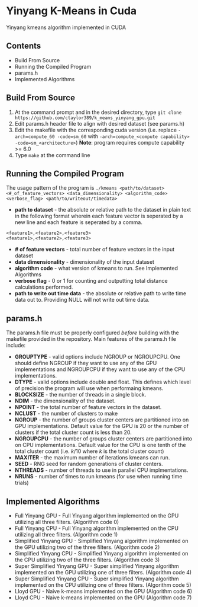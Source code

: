# Yinyang K-Means in Cuda
Yinyang kmeans algorithm implemented in CUDA

## Contents
- Build From Source
- Running the Compiled Program
- params.h
- Implemented Algorithms

## Build From Source
1. At the command prompt and in the desired directory, type `git clone https://github.com/ctaylor389/k_means_yinyang_gpu.git`
2. Edit params.h header file to align with desired dataset (see params.h)
3. Edit the makefile with the corresponding cuda version (i.e. replace `-arch=compute_60 -code=sm_60` with `-arch=compute_<compute capability> -code=sm_<architecture>`) **Note**: program requires compute capability >= 6.0
4. Type `make` at the command line

## Running the Compiled Program
The usage pattern of the program is `./kmeans <path/to/dataset> <#_of_feature_vectors> <data_dimensionality> <algorithm_code> <verbose_flag> <path/to/writeout/timedata>`
- **path to dataset** - the absolute or relative path to the dataset in plain text in the following format wherein each feature vector is seperated by a new line and each feature is seperated by a comma.
```
<feature1>,<feature2>,<feature3>
<feature1>,<feature2>,<feature3>
```
- **\# of feature vectors** - total number of feature vectors in the input dataset
- **data dimensionality** - dimensionality of the input dataset
- **algorithm code** - what version of kmeans to run. See Implemented Algorithms
- **verbose flag** - 0 or 1 for counting and outputting total distance calculations performed.
- **path to write out time data** - the absolute or relative path to write time data out to. Providing NULL will not write out time data. 


## params.h
The params.h file must be properly configured *before* building with the makefile provided in the repository.
Main features of the params.h file include:
- **GROUPTYPE** - valid options include NGROUP or NGROUPCPU. One should define NGROUP if they want to use any of the GPU implementations and NGROUPCPU if they want to use any of the CPU implementations.
- **DTYPE** - valid options include double and float. This defines which level of precision the program will use when performaing kmeans.
- **BLOCKSIZE** - the number of threads in a single block.
- **NDIM** - the dimensionality of the dataset.
- **NPOINT** - the total number of feature vectors in the dataset.
- **NCLUST** - the number of clusters to make
- **NGROUP** - the number of groups cluster centers are partitioned into on GPU implementations. Default value for the GPU is 20 or the number of clusters if the total cluster count is less than 20.
- **NGROUPCPU** - the number of groups cluster centers are partitioned into on CPU implementations. Default value for the CPU is one tenth of the total cluster count (i.e. *k*/10 where *k* is the total cluster count)
- **MAXITER** - the maximum number of iterations kmeans can run.
- **SEED** - RNG seed for random generations of cluster centers.
- **NTHREADS** - number of threads to use in parallel CPU implmentations.
- **NRUNS** - number of times to run kmeans (for use when running time trials)

## Implemented Algorithms
- Full Yinyang GPU - Full Yinyang algorithm implemented on the GPU utilizing all three filters. (Algorithm code 0)
- Full Yinyang CPU - Full Yinyang algorithm implemented on the CPU utilizing all three filters. (Algorithm code 1)
- Simplified Yinyang GPU - Simplified Yinyang algorithm implemented on the GPU utilizing two of the three filters. (Algorithm code 2)
- Simplified Yinyang CPU - Simplified Yinyang algorithm implemented on the CPU utilizing two of the three filters. (Algorithm code 3)
- Super Simplified Yinyang GPU - Super simplified Yinyang algorithm implemented on the GPU utilizing one of three filters. (Algorithm code 4)
- Super Simplified Yinyang CPU - Super simplified Yinyang algorithm implemented on the CPU utilizing one of three filters. (Algorithm code 5)
- Lloyd GPU - Naive k-means implemented on the GPU (Algorithm code 6)
- Lloyd CPU - Naive k-means implemented on the GPU (Algorithm code 7)
